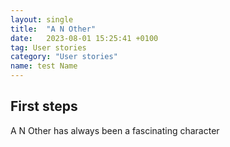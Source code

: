 ```yaml
---
layout: single
title:  "A N Other"
date:   2023-08-01 15:25:41 +0100
tag: User stories
category: "User stories" 
name: test Name
---
```


## First steps 

A N Other has always been a fascinating character